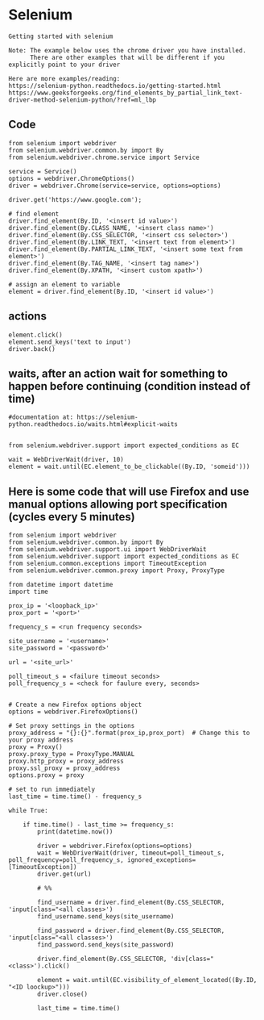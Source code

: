 # Selenium

    Getting started with selenium
    
    Note: The example below uses the chrome driver you have installed.
          There are other examples that will be different if you explicitly point to your driver
    
    Here are more examples/reading:
    https://selenium-python.readthedocs.io/getting-started.html
    https://www.geeksforgeeks.org/find_elements_by_partial_link_text-driver-method-selenium-python/?ref=ml_lbp
    
## Code

    from selenium import webdriver
    from selenium.webdriver.common.by import By
    from selenium.webdriver.chrome.service import Service
    
    service = Service()
    options = webdriver.ChromeOptions()
    driver = webdriver.Chrome(service=service, options=options)

    driver.get('https://www.google.com');
    
    # find element
    driver.find_element(By.ID, '<insert id value>')
    driver.find_element(By.CLASS_NAME, '<insert class name>')
    driver.find_element(By.CSS_SELECTOR, '<insert css selector>')
    driver.find_element(By.LINK_TEXT, '<insert text from element>')
    driver.find_element(By.PARTIAL_LINK_TEXT, '<insert some text from element>')
    driver.find_element(By.TAG_NAME, '<insert tag name>')
    driver.find_element(By.XPATH, '<insert custom xpath>')
    
    # assign an element to variable
    element = driver.find_element(By.ID, '<insert id value>')
    
## actions

    element.click()
    element.send_keys('text to input')
    driver.back()
    
## waits, after an action wait for something to happen before continuing (condition instead of time)

    #documentation at: https://selenium-python.readthedocs.io/waits.html#explicit-waits


    from selenium.webdriver.support import expected_conditions as EC
    
    wait = WebDriverWait(driver, 10)
    element = wait.until(EC.element_to_be_clickable((By.ID, 'someid')))
    
    
    
## Here is some code that will use Firefox and use manual options allowing port specification (cycles every 5 minutes)

    from selenium import webdriver
    from selenium.webdriver.common.by import By
    from selenium.webdriver.support.ui import WebDriverWait
    from selenium.webdriver.support import expected_conditions as EC
    from selenium.common.exceptions import TimeoutException
    from selenium.webdriver.common.proxy import Proxy, ProxyType

    from datetime import datetime
    import time

    prox_ip = '<loopback_ip>'
    prox_port = '<port>'

    frequency_s = <run frequency seconds>

    site_username = '<username>'
    site_password = '<password>'

    url = '<site_url>'

    poll_timeout_s = <failure timeout seconds>
    poll_frequency_s = <check for faulure every, seconds>


    # Create a new Firefox options object
    options = webdriver.FirefoxOptions()

    # Set proxy settings in the options
    proxy_address = "{}:{}".format(prox_ip,prox_port)  # Change this to your proxy address
    proxy = Proxy()
    proxy.proxy_type = ProxyType.MANUAL
    proxy.http_proxy = proxy_address
    proxy.ssl_proxy = proxy_address
    options.proxy = proxy

    # set to run immediately
    last_time = time.time() - frequency_s

    while True:

        if time.time() - last_time >= frequency_s:
            print(datetime.now())
        
            driver = webdriver.Firefox(options=options)
            wait = WebDriverWait(driver, timeout=poll_timeout_s, poll_frequency=poll_frequency_s, ignored_exceptions=[TimeoutException])
            driver.get(url)
            
            # %%
            
            find_username = driver.find_element(By.CSS_SELECTOR, 'input[class="<all classes>')
            find_username.send_keys(site_username)
            
            find_password = driver.find_element(By.CSS_SELECTOR, 'input[class="<all classes>')
            find_password.send_keys(site_password)

            driver.find_element(By.CSS_SELECTOR, 'div[class="<class>').click()
            
            element = wait.until(EC.visibility_of_element_located((By.ID, "<ID loockup>")))
            driver.close()
            
            last_time = time.time()